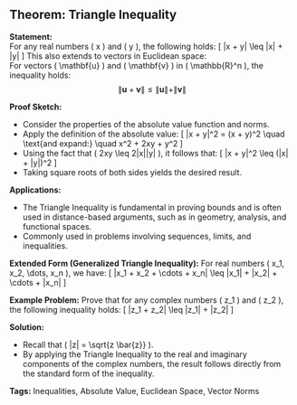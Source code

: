 ## Theorem: Triangle Inequality

**Statement:**  
For any real numbers \( x \) and \( y \), the following holds:
\[
|x + y| \leq |x| + |y|
\]
This also extends to vectors in Euclidean space:  
For vectors \( \mathbf{u} \) and \( \mathbf{v} \) in \( \mathbb{R}^n \), the inequality holds:
$$\|\mathbf{u} + \mathbf{v}\| \leq \|\mathbf{u}\| + \|\mathbf{v}\|$$

**Proof Sketch:**  
- Consider the properties of the absolute value function and norms.  
- Apply the definition of the absolute value:
  \[
  |x + y|^2 = (x + y)^2 \quad \text{and expand:} \quad x^2 + 2xy + y^2
  \]
- Using the fact that \( 2xy \leq 2|x||y| \), it follows that:
  \[
  |x + y|^2 \leq (|x| + |y|)^2
  \]
- Taking square roots of both sides yields the desired result.

**Applications:**
- The Triangle Inequality is fundamental in proving bounds and is often used in distance-based arguments, such as in geometry, analysis, and functional spaces.
- Commonly used in problems involving sequences, limits, and inequalities.

**Extended Form (Generalized Triangle Inequality):**
For real numbers \( x_1, x_2, \dots, x_n \), we have:
\[
|x_1 + x_2 + \cdots + x_n| \leq |x_1| + |x_2| + \cdots + |x_n|
\]

**Example Problem:**
Prove that for any complex numbers \( z_1 \) and \( z_2 \), the following inequality holds:
\[
|z_1 + z_2| \leq |z_1| + |z_2|
\]

**Solution:**
- Recall that \( |z| = \sqrt{z \bar{z}} \).
- By applying the Triangle Inequality to the real and imaginary components of the complex numbers, the result follows directly from the standard form of the inequality.

**Tags:** Inequalities, Absolute Value, Euclidean Space, Vector Norms

